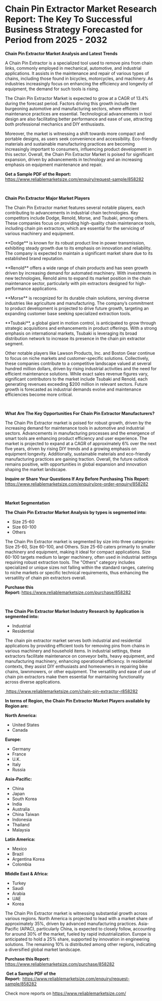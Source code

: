 <p><h1>Chain Pin Extractor Market Research Report: The Key To Successful Business Strategy Forecasted for Period from 2025 - 2032</h1></p><p><strong>Chain Pin Extractor Market Analysis and Latest Trends</strong></p>
<p><p>A Chain Pin Extractor is a specialized tool used to remove pins from chain links, commonly employed in mechanical, automotive, and industrial applications. It assists in the maintenance and repair of various types of chains, including those found in bicycles, motorcycles, and machinery. As industries increasingly focus on enhancing the efficiency and longevity of equipment, the demand for such tools is rising.</p><p>The Chain Pin Extractor Market is expected to grow at a CAGR of 13.4% during the forecast period. Factors driving this growth include the burgeoning automotive and manufacturing sectors, where efficient maintenance practices are essential. Technological advancements in tool design are also facilitating better performance and ease of use, attracting both professional mechanics and DIY enthusiasts.</p><p>Moreover, the market is witnessing a shift towards more compact and portable designs, as users seek convenience and accessibility. Eco-friendly materials and sustainable manufacturing practices are becoming increasingly important to consumers, influencing product development in this sector. Overall, the Chain Pin Extractor Market is poised for significant expansion, driven by advancements in technology and an increasing emphasis on equipment maintenance and repair.</p></p>
<p><strong>Get a Sample PDF of the Report:&nbsp;</strong> <a href="https://www.reliablemarketsize.com/enquiry/request-sample/858282?utm_campaign=1911&utm_medium=2&utm_source=Github&utm_content=ia&utm_term=17022025&utm_id=chain-pin-extractor">https://www.reliablemarketsize.com/enquiry/request-sample/858282</a></p>
<p>&nbsp;</p>
<p><strong>Chain Pin Extractor Major Market Players</strong></p>
<p><p>The Chain Pin Extractor market features several notable players, each contributing to advancements in industrial chain technologies. Key competitors include Dodge, Renold, Morse, and Tsubaki, among others. These companies focus on providing high-quality chain maintenance tools, including chain pin extractors, which are essential for the servicing of various machinery and equipment.</p><p>**Dodge** is known for its robust product line in power transmission, exhibiting steady growth due to its emphasis on innovation and reliability. The company is expected to maintain a significant market share due to its established brand reputation.</p><p>**Renold** offers a wide range of chain products and has seen growth driven by increasing demand for automated machinery. With investments in new technologies, Renold aims to expand its market position in the chain maintenance sector, particularly with pin extractors designed for high-performance applications.</p><p>**Morse** is recognized for its durable chain solutions, serving diverse industries like agriculture and manufacturing. The company’s commitment to product development is projected to drive future growth, targeting an expanding customer base seeking specialized extraction tools.</p><p>**Tsubaki**, a global giant in motion control, is anticipated to grow through strategic acquisitions and enhancements in product offerings. With a strong emphasis on international markets, Tsubaki is leveraging its broad distribution network to increase its presence in the chain pin extractor segment.</p><p>Other notable players like Lawson Products, Inc. and Boston Gear continue to focus on niche markets and customer-specific solutions. Collectively, these companies contribute to a competitive landscape valued at several hundred million dollars, driven by rising industrial activities and the need for efficient maintenance solutions. While exact sales revenue figures vary, significant contributors to the market include Tsubaki and Renold, each generating revenues exceeding $200 million in relevant sectors. Future growth is forecasted as industrial demands evolve and maintenance efficiencies become more critical.</p></p>
<p>&nbsp;</p>
<p><strong>What Are The Key Opportunities For Chain Pin Extractor Manufacturers?</strong></p>
<p><p>The Chain Pin Extractor market is poised for robust growth, driven by the increasing demand for maintenance tools in automotive and industrial sectors. Advancements in manufacturing processes and the emergence of smart tools are enhancing product efficiency and user experience. The market is projected to expand at a CAGR of approximately 6% over the next five years, driven by rising DIY trends and a growing emphasis on equipment longevity. Additionally, sustainable materials and eco-friendly manufacturing practices are gaining traction. Overall, the future outlook remains positive, with opportunities in global expansion and innovation shaping the market landscape.</p></p>
<p><strong>Inquire or Share Your Questions If Any Before Purchasing This Report:</strong> <a href="https://www.reliablemarketsize.com/enquiry/pre-order-enquiry/858282?utm_campaign=1911&utm_medium=2&utm_source=Github&utm_content=ia&utm_term=17022025&utm_id=chain-pin-extractor">https://www.reliablemarketsize.com/enquiry/pre-order-enquiry/858282</a></p>
<p>&nbsp;</p>
<p><strong>Market Segmentation</strong></p>
<p><strong>The Chain Pin Extractor Market Analysis by types is segmented into:</strong></p>
<p><ul><li>Size 25-60</li><li>Size 60-100</li><li>Others</li></ul></p>
<p><p>The Chain Pin Extractor market is segmented by size into three categories: Size 25-60, Size 60-100, and Others. Size 25-60 caters primarily to smaller machinery and equipment, making it ideal for compact applications. Size 60-100 targets medium to larger machinery, often used in industrial settings requiring robust extraction tools. The "Others" category includes specialized or unique sizes not falling within the standard ranges, catering to niche markets or specific technical requirements, thus enhancing the versatility of chain pin extractors overall.</p></p>
<p><strong>Purchase this Report:&nbsp;</strong><a href="https://www.reliablemarketsize.com/purchase/858282?utm_campaign=1911&utm_medium=2&utm_source=Github&utm_content=ia&utm_term=17022025&utm_id=chain-pin-extractor">https://www.reliablemarketsize.com/purchase/858282</a></p>
<p>&nbsp;</p>
<p><strong>The Chain Pin Extractor Market Industry Research by Application is segmented into:</strong></p>
<p><ul><li>Industrial</li><li>Residential</li></ul></p>
<p><p>The chain pin extractor market serves both industrial and residential applications by providing efficient tools for removing pins from chains in various machinery and household items. In industrial settings, these extractors facilitate maintenance on conveyor belts, heavy equipment, and manufacturing machinery, enhancing operational efficiency. In residential contexts, they assist DIY enthusiasts and homeowners in repairing bike chains, lawnmowers, or other equipment. The versatility and ease of use of chain pin extractors make them essential for maintaining functionality across diverse applications.</p></p>
<p><a href="https://www.reliablemarketsize.com/chain-pin-extractor-r858282?utm_campaign=1911&utm_medium=2&utm_source=Github&utm_content=ia&utm_term=17022025&utm_id=chain-pin-extractor">&nbsp;https://www.reliablemarketsize.com/chain-pin-extractor-r858282</a></p>
<p><strong>In terms of Region, the Chain Pin Extractor Market Players available by Region are:</strong></p>
<p>
    <p> <strong> North America: </strong>
        <ul>
            <li>United States</li>
            <li>Canada</li>
        </ul>
        </p> 
    <p> <strong> Europe: </strong>
        <ul>
            <li>Germany</li>
            <li>France</li>
            <li>U.K.</li>
            <li>Italy</li>
            <li>Russia</li>
        </ul>
        </p> 
    <p> <strong> Asia-Pacific: </strong>
        <ul>
            <li>China</li>
            <li>Japan</li>
            <li>South Korea</li>
            <li>India</li>
            <li>Australia</li>
            <li>China Taiwan</li>
            <li>Indonesia</li>
            <li>Thailand</li>
            <li>Malaysia</li>
        </ul>
        </p> 
    <p> <strong> Latin America: </strong>
        <ul>
            <li>Mexico</li>
            <li>Brazil</li>
            <li>Argentina Korea</li>
            <li>Colombia</li>
        </ul>
        </p> 
    <p> <strong> Middle East & Africa: </strong>
        <ul>
            <li>Turkey</li>
            <li>Saudi</li>
            <li>Arabia</li>
            <li>UAE</li>
            <li>Korea</li>
        </ul>
    </p>
    </p>
<p><p>The Chain Pin Extractor market is witnessing substantial growth across various regions. North America is projected to lead with a market share of approximately 35%, driven by advanced manufacturing practices. Asia-Pacific (APAC), particularly China, is expected to closely follow, accounting for around 30% of the market, fueled by rapid industrialization. Europe is anticipated to hold a 25% share, supported by innovation in engineering solutions. The remaining 10% is distributed among other regions, indicating a diversified global market landscape.</p></p>
<p><strong>Purchase this Report: </strong><a href="https://www.reliablemarketsize.com/purchase/858282?utm_campaign=1911&utm_medium=2&utm_source=Github&utm_content=ia&utm_term=17022025&utm_id=chain-pin-extractor">https://www.reliablemarketsize.com/purchase/858282</a></p>
<p>&nbsp;<strong>Get a Sample PDF of the Report:&nbsp;&nbsp;</strong><a href="https://www.reliablemarketsize.com/enquiry/request-sample/858282?utm_campaign=1911&utm_medium=2&utm_source=Github&utm_content=ia&utm_term=17022025&utm_id=chain-pin-extractor">https://www.reliablemarketsize.com/enquiry/request-sample/858282</a></p>
<p><strong></strong></p>
<p>Check more reports on <a href="https://www.reliablemarketsize.com/?utm_campaign=1911&utm_medium=2&utm_source=Github&utm_content=ia&utm_term=17022025&utm_id=chain-pin-extractor">https://www.reliablemarketsize.com/</a></p>